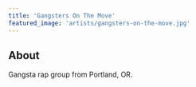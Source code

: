 ```yaml
---
title: 'Gangsters On The Move'
featured_image: 'artists/gangsters-on-the-move.jpg'
---
```


## About

Gangsta rap group from Portland, OR.
